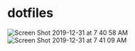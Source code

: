 # dotfiles

![Screen Shot 2019-12-31 at 7 40 58 AM](https://user-images.githubusercontent.com/3507526/71648507-07df0780-2cd3-11ea-8a2b-63ce2871eb5b.png)
![Screen Shot 2019-12-31 at 7 41 09 AM](https://user-images.githubusercontent.com/3507526/71648508-07df0780-2cd3-11ea-87c3-9ee3048bd278.png)

